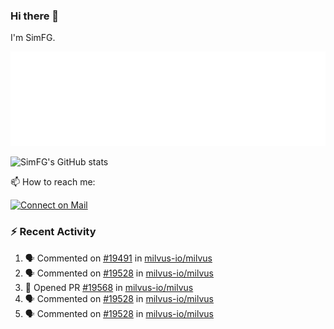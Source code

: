 ### Hi there 👋

I'm SimFG.

![Metrics](/metrics.plugin.followup.user.svg)

![SimFG's GitHub stats](https://github-readme-stats.vercel.app/api?username=SimFG&show_icons=true&theme=radical&count_private=true)

📫 How to reach me:

[![Connect on Mail](https://img.shields.io/badge/Ask%20me-anything-1abc9c.svg)](mailto:1142838399@qq.com)

### :zap: Recent Activity

<!--START_SECTION:activity-->
1. 🗣 Commented on [#19491](https://github.com/milvus-io/milvus/issues/19491) in [milvus-io/milvus](https://github.com/milvus-io/milvus)
2. 🗣 Commented on [#19528](https://github.com/milvus-io/milvus/issues/19528) in [milvus-io/milvus](https://github.com/milvus-io/milvus)
3. 💪 Opened PR [#19568](https://github.com/milvus-io/milvus/pull/19568) in [milvus-io/milvus](https://github.com/milvus-io/milvus)
4. 🗣 Commented on [#19528](https://github.com/milvus-io/milvus/issues/19528) in [milvus-io/milvus](https://github.com/milvus-io/milvus)
5. 🗣 Commented on [#19528](https://github.com/milvus-io/milvus/issues/19528) in [milvus-io/milvus](https://github.com/milvus-io/milvus)
<!--END_SECTION:activity-->

